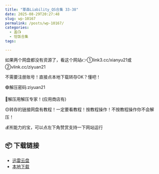```yaml
---
title: "覃森Liability_QS合集 33-38"
date: 2025-08-29T20:27:48
slug: wp-10167
permalink: /posts/wp-10167/
categories:
  - 盖📺
  - 恰饭合集
tags:

---
```


如果两个网盘都没有资源了，看这个网站👉①link3.cc/xianyu21或②vlink.cc/ziyuan21

不需要注册账号！直接点本地下载转存OK？懂吧！

🟢解压密码:ziyuan21

🔵解压用解压专家！(应用商店有)

🟡转存的链接网盘有教程！一定要看教程！按教程操作！不按教程操作你不会解压！

💰🈶能力的宝，可以点左下角赞赏支持一下网站运行

## 📦 下载链接
- [迅雷云盘](https://blziyuan21.com/pay-download/10167?key=3068d9f409&down_id=0)
- [本地下载](https://blziyuan21.com/pay-download/10167?key=3068d9f409&down_id=1)

